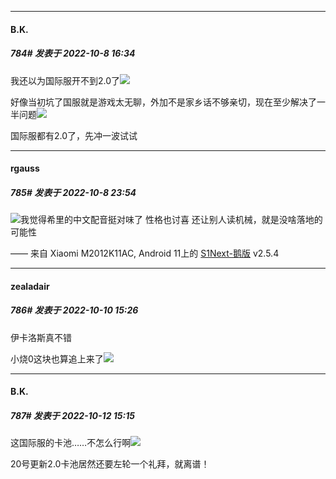 

*****

####  B.K.  
##### 784#       发表于 2022-10-8 16:34

我还以为国际服开不到2.0了<img src="https://static.saraba1st.com/image/smiley/face2017/192.png" referrerpolicy="no-referrer">

好像当初坑了国服就是游戏太无聊，外加不是家乡话不够亲切，现在至少解决了一半问题<img src="https://static.saraba1st.com/image/smiley/face2017/037.png" referrerpolicy="no-referrer">

国际服都有2.0了，先冲一波试试



*****

####  rgauss  
##### 785#       发表于 2022-10-8 23:54

<img src="https://static.saraba1st.com/image/smiley/face2017/037.png" referrerpolicy="no-referrer">我觉得希里的中文配音挺对味了 性格也讨喜 还让别人读机械，就是没啥落地的可能性

—— 来自 Xiaomi M2012K11AC, Android 11上的 [S1Next-鹅版](https://github.com/ykrank/S1-Next/releases) v2.5.4



*****

####  zealadair  
##### 786#       发表于 2022-10-10 15:26

伊卡洛斯真不错

小烧0这块也算追上来了<img src="https://static.saraba1st.com/image/smiley/face2017/033.png" referrerpolicy="no-referrer">



*****

####  B.K.  
##### 787#       发表于 2022-10-12 15:15

这国际服的卡池……不怎么行啊<img src="https://static.saraba1st.com/image/smiley/face2017/037.png" referrerpolicy="no-referrer">

20号更新2.0卡池居然还要左轮一个礼拜，就离谱！

